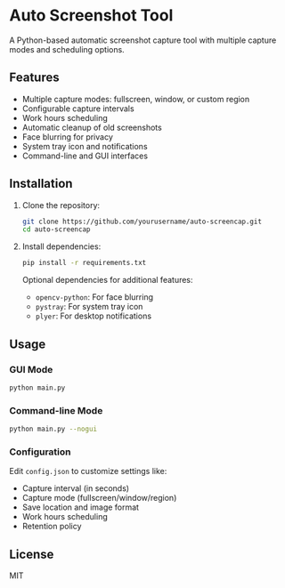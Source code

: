 # Auto Screenshot Tool

A Python-based automatic screenshot capture tool with multiple capture modes and scheduling options.

## Features

- Multiple capture modes: fullscreen, window, or custom region
- Configurable capture intervals
- Work hours scheduling
- Automatic cleanup of old screenshots
- Face blurring for privacy
- System tray icon and notifications
- Command-line and GUI interfaces

## Installation

1. Clone the repository:
   ```bash
   git clone https://github.com/yourusername/auto-screencap.git
   cd auto-screencap
   ```

2. Install dependencies:
   ```bash
   pip install -r requirements.txt
   ```

   Optional dependencies for additional features:
   - `opencv-python`: For face blurring
   - `pystray`: For system tray icon
   - `plyer`: For desktop notifications

## Usage

### GUI Mode
```bash
python main.py
```

### Command-line Mode
```bash
python main.py --nogui
```

### Configuration
Edit `config.json` to customize settings like:
- Capture interval (in seconds)
- Capture mode (fullscreen/window/region)
- Save location and image format
- Work hours scheduling
- Retention policy

## License

MIT
